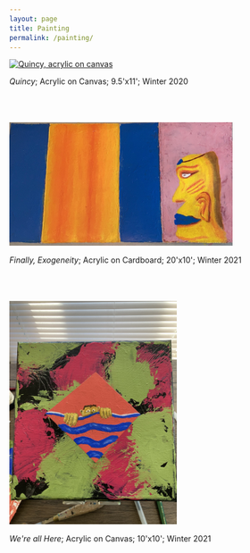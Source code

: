 ```yaml
---
layout: page
title: Painting
permalink: /painting/
---
```


<a href="{{ site.baseurl }}/assets/quincy.jpg">
<img src="{{ site.baseurl }}/assets/quincy.jpg" alt="Quincy, acrylic on canvas" width="300">
</a>

*Quincy*;  Acrylic on Canvas;  9.5'x11'; Winter 2020
<br/><br/>
<br/><br/>

<a href="/assets/finally_exogeneity.jpg">
<img src="/assets/finally_exogeneity.jpg" alt="Finally, acrylic carboard" width="400">
</a>

*Finally, Exogeneity*; Acrylic on Cardboard; 20'x10'; Winter 2021
<br/><br/>
<br/><br/>

<a href="/assets/aall_here.jpg">
<img src="/assets/aall_here.jpg" alt="Here, acrylic canvas" width="300">
</a>

*We're all Here*; Acrylic on Canvas; 10'x10'; Winter 2021
